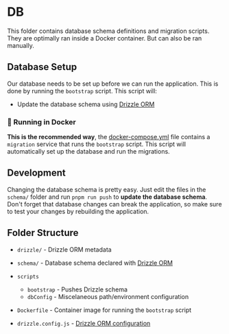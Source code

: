# DB

This folder contains database schema definitions and migration scripts. They are optimally ran inside a Docker container. But can also be ran manually.

## Database Setup

Our database needs to be set up before we can run the application. This is done by running the `bootstrap` script. This script will:

- Update the database schema using [Drizzle ORM](https://orm.drizzle.team)

### 🐳 Running in Docker

**This is the recommended way**, the [docker-compose.yml](../docker-compose.yml) file contains a `migration` service that runs the `bootstrap` script.
This script will automatically set up the database and run the migrations.

## Development

Changing the database schema is pretty easy. Just edit the files in the `schema/` folder and run `pnpm run push` to **update the database schema**.
Don't forget that database changes can break the application, so make sure to test your changes by rebuilding the application.

## Folder Structure

- `drizzle/` - Drizzle ORM metadata
- `schema/` - Database schema declared with [Drizzle ORM](https://orm.drizzle.team/docs/sql-schema-declaration)

- `scripts`
  - `bootstrap` - Pushes Drizzle schema
  - `dbConfig` - Miscelaneous path/environment configuration

- `Dockerfile` - Container image for running the `bootstrap` script
- `drizzle.config.js` - [Drizzle ORM configuration](https://orm.drizzle.team/kit-docs/config-reference)

